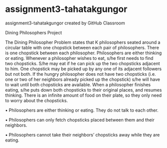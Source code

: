 # assignment3-tahatakgungor
assignment3-tahatakgungor created by GitHub Classroom

Dining Philosophers Project

The Dining Philosopher Problem states that K philosophers seated around a circular table with one chopstick between each pair of philosophers. There is one chopstick between each
philosopher. Philosophers are either thinking or eating. Whenever a philosopher wishes to
eat, s/he first needs to find two chopsticks. S/he may eat if he can pick up the two chopsticks
adjacent to him. One chopstick may be picked up by any one of its adjacent followers but not
both. If the hungry philosopher does not have two chopsticks (i.e. one or two of her neighbors
already picked up the chopstick) s/he will have to wait until both chopsticks are available.
When a philosopher finishes eating, s/he puts down both chopsticks to their original places,
and resumes thinking. There is an infinite amount of food on their plate, so they only need
to worry about the chopsticks.


• Philosophers are either thinking or eating. They do not talk to each other.

• Philosophers can only fetch chopsticks placed between them and their neighbors.

• Philosophers cannot take their neighbors’ chopsticks away while they are eating.
